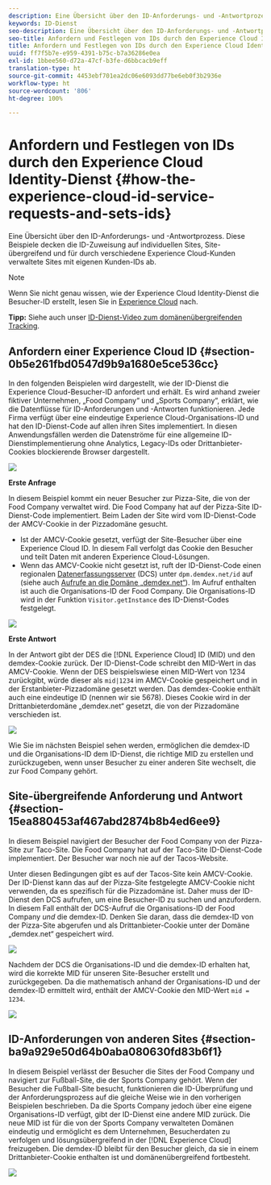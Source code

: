 ```yaml
---
description: Eine Übersicht über den ID-Anforderungs- und -Antwortprozess. Diese Beispiele decken die ID-Zuweisung auf individuellen Sites, Site-übergreifend und für durch verschiedene Experience Cloud-Kunden verwaltete Sites mit eigenen Kunden-IDs ab.
keywords: ID-Dienst
seo-description: Eine Übersicht über den ID-Anforderungs- und -Antwortprozess. Diese Beispiele decken die ID-Zuweisung auf individuellen Sites, Site-übergreifend und für durch verschiedene Experience Cloud-Kunden verwaltete Sites mit eigenen Kunden-IDs ab.
seo-title: Anfordern und Festlegen von IDs durch den Experience Cloud Identity-Dienst
title: Anfordern und Festlegen von IDs durch den Experience Cloud Identity-Dienst
uuid: ff7f5b7e-e959-4391-b75c-b7a36286e0ea
exl-id: 1bbee560-d72a-47cf-b3fe-d6bbcacb9eff
translation-type: ht
source-git-commit: 4453ebf701ea2dc06e6093dd77be6eb0f3b2936e
workflow-type: ht
source-wordcount: '806'
ht-degree: 100%

---
```


# Anfordern und Festlegen von IDs durch den Experience Cloud Identity-Dienst {#how-the-experience-cloud-id-service-requests-and-sets-ids}

Eine Übersicht über den ID-Anforderungs- und -Antwortprozess. Diese Beispiele decken die ID-Zuweisung auf individuellen Sites, Site-übergreifend und für durch verschiedene Experience Cloud-Kunden verwaltete Sites mit eigenen Kunden-IDs ab.

>[!NOTE]
>
>Wenn Sie nicht genau wissen, wie der Experience Cloud Identity-Dienst die Besucher-ID erstellt, lesen Sie in [Experience Cloud](../introduction/cookies.md) nach.

**Tipp:** Siehe auch unser [ID-Dienst-Video zum domänenübergreifenden Tracking](https://helpx.adobe.com/de/marketing-cloud-core/kb/MCID/CrossDomain.html).

## Anfordern einer Experience Cloud ID {#section-0b5e261fbd0547d9b9a1680e5ce536cc}

In den folgenden Beispielen wird dargestellt, wie der ID-Dienst die Experience Cloud-Besucher-ID anfordert und erhält. Es wird anhand zweier fiktiver Unternehmen, „Food Company“ und „Sports Company“, erklärt, wie die Datenflüsse für ID-Anforderungen und -Antworten funktionieren. Jede Firma verfügt über eine eindeutige Experience Cloud-Organisations-ID und hat den ID-Dienst-Code auf allen ihren Sites implementiert. In diesen Anwendungsfällen werden die Datenströme für eine allgemeine ID-Dienstimplementierung ohne Analytics, Legacy-IDs oder Drittanbieter-Cookies blockierende Browser dargestellt.

![](assets/sample_sites.png)

**Erste Anfrage**

In diesem Beispiel kommt ein neuer Besucher zur Pizza-Site, die von der Food Company verwaltet wird. Die Food Company hat auf der Pizza-Site ID-Dienst-Code implementiert. Beim Laden der Site wird vom ID-Dienst-Code der AMCV-Cookie in der Pizzadomäne gesucht.

* Ist der AMCV-Cookie gesetzt, verfügt der Site-Besucher über eine Experience Cloud ID. In diesem Fall verfolgt das Cookie den Besucher und teilt Daten mit anderen Experience Cloud-Lösungen.
* Wenn das AMCV-Cookie nicht gesetzt ist, ruft der ID-Dienst-Code einen regionalen [Datenerfassungsserver](https://docs.adobe.com/content/help/de-DE/analytics/technotes/rdc/regional-data-collection.html) (DCS) unter `dpm.demdex.net/id` auf (siehe auch [Aufrufe an die Domäne „demdex.net“](https://docs.adobe.com/content/help/de-DE/audience-manager/user-guide/reference/demdex-calls.html)). Im Aufruf enthalten ist auch die Organisations-ID der Food Company. Die Organisations-ID wird in der Funktion `Visitor.getInstance` des ID-Dienst-Codes festgelegt.

![](assets/request1.png)

**Erste Antwort**

In der Antwort gibt der DES die [!DNL Experience Cloud] ID (MID) und den demdex-Cookie zurück. Der ID-Dienst-Code schreibt den MID-Wert in das AMCV-Cookie. Wenn der DES beispielswiese einen MID-Wert von 1234 zurückgibt, würde dieser als `mid|1234` im AMCV-Cookie gespeichert und in der Erstanbieter-Pizzadomäne gesetzt werden. Das demdex-Cookie enthält auch eine eindeutige ID (nennen wir sie 5678). Dieses Cookie wird in der Drittanbieterdomäne „demdex.net“ gesetzt, die von der Pizzadomäne verschieden ist.

![](assets/response1.png)

Wie Sie im nächsten Beispiel sehen werden, ermöglichen die demdex-ID und die Organisations-ID dem ID-Dienst, die richtige MID zu erstellen und zurückzugeben, wenn unser Besucher zu einer anderen Site wechselt, die zur Food Company gehört.

## Site-übergreifende Anforderung und Antwort {#section-15ea880453af467abd2874b8b4ed6ee9}

In diesem Beispiel navigiert der Besucher der Food Company von der Pizza-Site zur Taco-Site. Die Food Company hat auf der Taco-Site ID-Dienst-Code implementiert. Der Besucher war noch nie auf der Tacos-Website.

Unter diesen Bedingungen gibt es auf der Tacos-Site kein AMCV-Cookie. Der ID-Dienst kann das auf der Pizza-Site festgelegte AMCV-Cookie nicht verwenden, da es spezifisch für die Pizzadomäne ist. Daher muss der ID-Dienst den DCS aufrufen, um eine Besucher-ID zu suchen und anzufordern. In diesem Fall enthält der DCS-Aufruf die Organisations-ID der Food Company *und* die demdex-ID. Denken Sie daran, dass die demdex-ID von der Pizza-Site abgerufen und als Drittanbieter-Cookie unter der Domäne „demdex.net“ gespeichert wird.

![](assets/request2.png)

Nachdem der DCS die Organisations-ID und die demdex-ID erhalten hat, wird die korrekte MID für unseren Site-Besucher erstellt und zurückgegeben. Da die mathematisch anhand der Organisations-ID und der demdex-ID ermittelt wird, enthält der AMCV-Cookie den MID-Wert `mid = 1234`.

![](assets/response2.png)

## ID-Anforderungen von anderen Sites {#section-ba9a929e50d64b0aba080630fd83b6f1}

In diesem Beispiel verlässt der Besucher die Sites der Food Company und navigiert zur Fußball-Site, die der Sports Company gehört. Wenn der Besucher die Fußball-Site besucht, funktionieren die ID-Überprüfung und der Anforderungsprozess auf die gleiche Weise wie in den vorherigen Beispielen beschrieben. Da die Sports Company jedoch über eine eigene Organisations-ID verfügt, gibt der ID-Dienst eine andere MID zurück. Die neue MID ist für die von der Sports Company verwalteten Domänen eindeutig und ermöglicht es dem Unternehmen, Besucherdaten zu verfolgen und lösungsübergreifend in der [!DNL Experience Cloud] freizugeben. Die demdex-ID bleibt für den Besucher gleich, da sie in einem Drittanbieter-Cookie enthalten ist und domänenübergreifend fortbesteht.

![](assets/req_resp.png)
